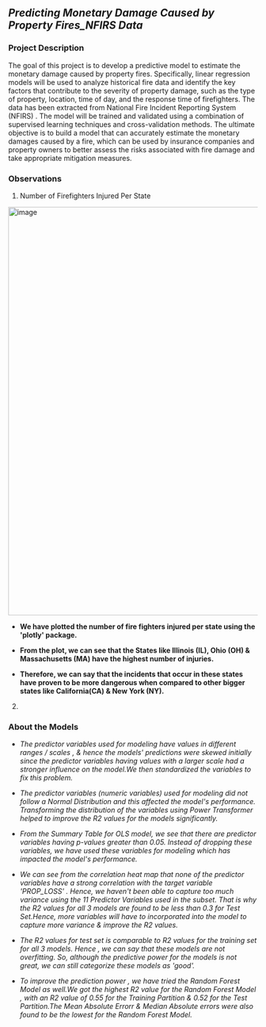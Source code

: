 ## _Predicting Monetary Damage Caused by Property Fires_NFIRS Data_

### **Project Description**

The goal of this project is to develop a predictive model to estimate the monetary damage caused by property fires. Specifically, linear regression models will be used to analyze historical fire data and identify the key factors that contribute to the severity of property damage, such as the type of property, location, time of day, and the response time of firefighters. The data has been extracted from National Fire Incident Reporting System (NFIRS) . The model will be trained and validated using a combination of supervised learning techniques and cross-validation methods. The ultimate objective is to build a model that can accurately estimate the monetary damages caused by a fire, which can be used by insurance companies and property owners to better assess the risks associated with fire damage and take appropriate mitigation measures.

### **Observations**

1) Number of Firefighters Injured Per State

<img width="824" alt="image" src="https://user-images.githubusercontent.com/70052374/225415126-fa7e7b66-7f3f-4fff-9508-91076ce7949f.png">

* **We have plotted the number of fire fighters injured per state using the 'plotly' package.**

* **From the plot, we can see that the States like Illinois (IL), Ohio (OH) & Massachusetts (MA) have the highest number of injuries.**

* **Therefore, we can say that the incidents that occur in these states have proven to be more dangerous when compared to other bigger states like California(CA) & New York (NY).** 


2) 

### **About the Models**

* _The predictor variables used for modeling have values in different ranges / scales , & hence the models' predictions were skewed initially since the predictor variables having values with a larger scale had a stronger influence on the model.We then standardized the variables to fix this problem._

* _The predictor variables (numeric variables) used for modeling did not follow a Normal Distribution and this affected the model's performance. Transforming the distribution of the variables using Power Transformer helped to improve the R2 values for the models significantly._

* _From the Summary Table for OLS model, we see that there are predictor variables having p-values greater than 0.05. Instead of dropping these variables, we have used these variables for modeling which has impacted the model's performance._

* _We can see from the correlation heat map that none of the predictor variables have a strong correlation with the target variable 'PROP_LOSS' . Hence, we haven't been able to capture too much variance using the 11 Predictor Variables used in the subset. That is why the R2 values for all 3 models are found to be less than 0.3 for Test Set.Hence, more variables will have to incorporated into the model to capture more variance & improve the R2 values._

* _The R2 values for test set is comparable to R2 values for the training set for all 3 models. Hence , we can say that these models are not overfitting. So, although the predictive power for the models is not great, we can still categorize these models as 'good'._

* _To improve the prediction power , we have tried the Random Forest Model as well.We got the highest R2 value for the Random Forest Model , with an R2 value of 0.55 for the Training Partition & 0.52 for the Test Partition.The Mean Absolute Errorr & Median Absolute errors were also found to be the lowest for the Random Forest Model._
